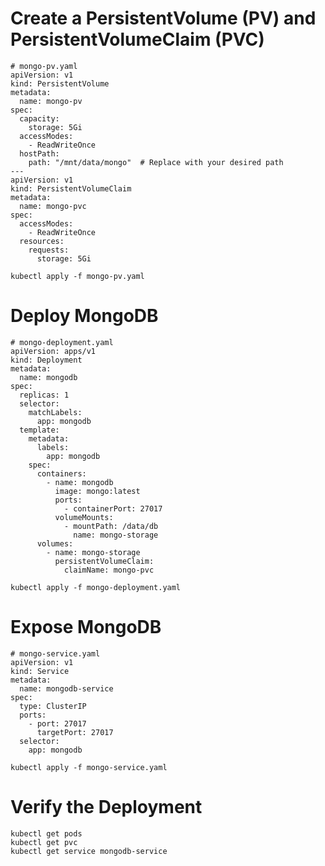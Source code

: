 
# Create a PersistentVolume (PV) and PersistentVolumeClaim (PVC)

```
# mongo-pv.yaml
apiVersion: v1
kind: PersistentVolume
metadata:
  name: mongo-pv
spec:
  capacity:
    storage: 5Gi
  accessModes:
    - ReadWriteOnce
  hostPath:
    path: "/mnt/data/mongo"  # Replace with your desired path
---
apiVersion: v1
kind: PersistentVolumeClaim
metadata:
  name: mongo-pvc
spec:
  accessModes:
    - ReadWriteOnce
  resources:
    requests:
      storage: 5Gi
```

`kubectl apply -f mongo-pv.yaml`

# Deploy MongoDB

```
# mongo-deployment.yaml
apiVersion: apps/v1
kind: Deployment
metadata:
  name: mongodb
spec:
  replicas: 1
  selector:
    matchLabels:
      app: mongodb
  template:
    metadata:
      labels:
        app: mongodb
    spec:
      containers:
        - name: mongodb
          image: mongo:latest
          ports:
            - containerPort: 27017
          volumeMounts:
            - mountPath: /data/db
              name: mongo-storage
      volumes:
        - name: mongo-storage
          persistentVolumeClaim:
            claimName: mongo-pvc

```

`kubectl apply -f mongo-deployment.yaml`


# Expose MongoDB

```
# mongo-service.yaml
apiVersion: v1
kind: Service
metadata:
  name: mongodb-service
spec:
  type: ClusterIP
  ports:
    - port: 27017
      targetPort: 27017
  selector:
    app: mongodb
```

`kubectl apply -f mongo-service.yaml`


# Verify the Deployment


```
kubectl get pods
kubectl get pvc
kubectl get service mongodb-service
```





